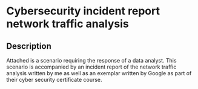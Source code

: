 <h1>Cybersecurity incident report network traffic analysis</h1>

 

<h2>Description</h2>
Attached is a scenario requiring the response of a data analyst. This scenario is accompanied by an incident report of the network traffic analysis written by me as well as an exemplar written by Google as part of their cyber security certificate course.
<br />








